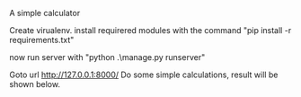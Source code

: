 A simple calculator

Create virualenv. install requirered modules with the command "pip install -r requirements.txt"

now run server with "python .\manage.py runserver"

Goto url http://127.0.0.1:8000/ Do some simple calculations, result will be shown below.
